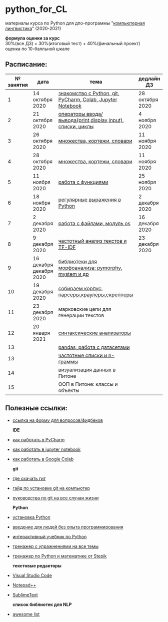 # python_for_CL
материалы курса по Python для дпо-программы "[компьютерная лингвистика](https://addenda.hse.ru/computational-linguistics)" (2020-2021)

**формула оценки за курс**<br>
30%(все ДЗ) + 30%(итоговый тест) + 40%(финальный проект)<br>
оценка по 10-балльной шкале
  
## Расписание: 

|№ занятия|дата|тема|дедлайн ДЗ|
|-|-|-|-|
|1|14 октября 2020|[знакомство с Python, git, PyCharm, Colab, Jupyter Notebook](https://github.com/nstsj/python_for_CL/tree/master/class1)|28 октября 2020|
|2|21 октября 2020|[операторы ввода/вывода(print,display,input), списки, циклы](https://github.com/nstsj/python_for_CL/tree/master/io%2C%20lists%2C%20cycles)|4 ноября 2020|
|3|26 октября 2020|[множества, кортежи, словари](https://github.com/nstsj/python_for_CL/tree/master/sets%2C%20tuples%2C%20dicts)|11 ноября 2020|
|4|28 октября 2020|[множества, кортежи, словари](https://github.com/nstsj/python_for_CL/tree/master/sets%2C%20tuples%2C%20dicts)|11 ноября 2020|
|5|11 ноября 2020|[работа с функциями](https://github.com/nstsj/python_for_CL/tree/master/functions)|25 ноября 2020|
|6|18 ноября 2020|[регулярные выражения в Python](https://github.com/nstsj/python_for_CL/tree/master/regexes)|2 декабря 2020|
|7|2 декабря 2020|[работа с файлами, модуль os](https://github.com/nstsj/python_for_CL/tree/master/files%20and%20system)|16 декабря 2020|
|8|9 декабря 2020|[частотный анализ текстов и TF-IDF](https://github.com/sjut/DPO_Materials/blob/master/%D0%9F%D1%80%D0%B0%D0%BA%D1%82%D0%B8%D1%87%D0%B5%D1%81%D0%BA%D0%B8%D0%B5%20%D0%B7%D0%B0%D0%BD%D1%8F%D1%82%D0%B8%D1%8F/freq_analysis_tf_idf.ipynb)|23 декабря 2020|
|9|16 декабря декабря 2020|[библиотеки для морфоанализа: pymorphy, mystem и др](https://github.com/nstsj/python_for_CL/tree/master/morpho-analysis)||
|10|19 декабря 2020|[собираем корпус: парсеры,краулеры,скрепперы](https://github.com/nstsj/python_for_CL/tree/master/data_parsers)||
|11|23 декабря 2020|марковские цепи для генерации текстов|||
|12|20 января 2021|[синтаксические анализаторы](https://github.com/nstsj/python_for_CL/tree/master/syntax_parsing)||
|13||[pandas, работа с датасетами](https://github.com/nstsj/python_for_CL/tree/master/pandas)||
|13||[частотные списки и n-граммы](https://github.com/nstsj/python_for_CL/tree/master/ngrams)||
|14||визуализация данных в Питоне|||
|15||ООП в Питоне: классы и объекты|||


## Полезные ссылки:

* [ссылка на форму для вопросов/фидбеков](https://forms.gle/3aycLhcVfpPmZCA77)<br>

  **IDE**
* [как работать в PyCharm](https://py-charm.blogspot.com/2017/09/blog-post.html)
* [как работать в jupyter notebook](https://devpractice.ru/python-lesson-6-work-in-jupyter-notebook/)
* [как работать в Google Colab](https://towardsdatascience.com/getting-started-with-google-colab-f2fff97f594c) <br>

  **git**
* [где скачать гит](https://git-scm.com/downloads)
* [гайд по установке git на компьютер](https://githowto.com/ru)
* [руководства по git на все случаи жизни](https://guides.github.com/) <br>

  **Python**
* [установка Python](https://www.python.org/downloads/)
* [введение для людей без опыта программирования](https://wiki.python.org/moin/BeginnersGuide/NonProgrammers)
* [интерактивный учебник по Python](https://snakify.org/ru)
* [тренажер с упражнениями на все темы](https://www.w3resource.com/python-exercises/python-basic-exercises.php) 
* [тренажер по Python и математике от Stepik](https://stepik.org/course/3356/promo#toc) <br>

  **текстовые редакторы**
* [Visual Studio Code](https://code.visualstudio.com/)
* [Notepad++](https://notepad-plus-plus.org/downloads/v7.7.1/)
* [SublimeText](https://www.sublimetext.com/3) <br>


  **список библиотек для NLP**
* [awesome list](https://github.com/keon/awesome-nlp#user-content-python)
